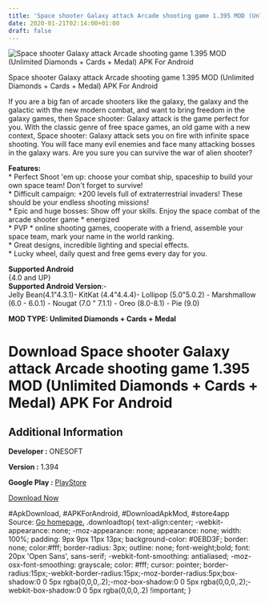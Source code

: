 ```yaml
---
title: 'Space shooter Galaxy attack Arcade shooting game 1.395 MOD (Unlimited Diamonds + Cards + Medal) APK For Android'
date: 2020-01-21T02:14:00+01:00
draft: false
---
```


![Space shooter Galaxy attack Arcade shooting game 1.395 MOD (Unlimited Diamonds + Cards + Medal) APK For Android](https://i2.wp.com/apkhome.net/wp-content/uploads/2020/01/Space-shooter-Galaxy-attack-Arcade-shooting-game-1.395-MOD-Unlimited-Diamonds-Cards-Medal.png "Space shooter Galaxy attack Arcade shooting game 1.395 MOD (Unlimited Diamonds + Cards + Medal) APK For Android")

  

Space shooter Galaxy attack Arcade shooting game 1.395 MOD (Unlimited Diamonds + Cards + Medal) APK For Android

If you are a big fan of arcade shooters like the galaxy, the galaxy and the galactic with the new modern combat, and want to bring freedom in the galaxy games, then Space shooter: Galaxy attack is the game perfect for you. With the classic genre of free space games, an old game with a new context, Space shooter: Galaxy attack sets you on fire with infinite space shooting. You will face many evil enemies and face many attacking bosses in the galaxy wars. Are you sure you can survive the war of alien shooter?

**Features:**  
\* Perfect Shoot 'em up: choose your combat ship, spaceship to build your own space team! Don't forget to survive!  
\* Difficult campaign: +200 levels full of extraterrestrial invaders! These should be your endless shooting missions!  
\* Epic and huge bosses: Show off your skills. Enjoy the space combat of the arcade shooter game \* energized  
\* PVP \* online shooting games, cooperate with a friend, assemble your space team, mark your name in the world ranking.  
\* Great designs, incredible lighting and special effects.  
\* Lucky wheel, daily quest and free gems every day for you.

**Supported Android**  
{4.0 and UP}  
**Supported Android Version**:-  
Jelly Bean(4.1"4.3.1)- KitKat (4.4"4.4.4)- Lollipop (5.0"5.0.2) - Marshmallow (6.0 - 6.0.1) - Nougat (7.0 " 7.1.1) - Oreo (8.0-8.1) - Pie (9.0)

**MOD TYPE: Unlimited Diamonds + Cards + Medal**

Download Space shooter Galaxy attack Arcade shooting game 1.395 MOD (Unlimited Diamonds + Cards + Medal) APK For Android
========================================================================================================================

Additional Information
----------------------

**Developer :** ONESOFT

**Version :** 1.394

**Google Play :** [PlayStore](https://play.google.com/store/apps/details?id=com.game.space.shooter2)

  

[Download Now](https://store4app.co/post/space-shooter-galaxy-attack-arcade-shooting-game-1-395-mod-unlimited-diamonds-cards-medal-apk-for-android_1579547735)

  
#ApkDownload, #APKForAndroid, #DownloadApkMod, #store4app  
Source: [Go homepage.](https://store4app.co/post/space-shooter-galaxy-attack-arcade-shooting-game-1-395-mod-unlimited-diamonds-cards-medal-apk-for-android_1579547735) .downloadtop{ text-align:center; -webkit-appearance: none; -moz-appearance: none; appearance: none; width: 100%; padding: 9px 9px 11px 13px; background-color: #0EBD3F; border: none; color:#fff; border-radius: 3px; outline: none; font-weight;bold; font: 20px 'Open Sans', sans-serif; -webkit-font-smoothing: antialiased; -moz-osx-font-smoothing: grayscale; color: #fff; cursor: pointer; border-radius:15px;-webkit-border-radius:15px;-moz-border-radius:5px;box-shadow:0 0 5px rgba(0,0,0,.2);-moz-box-shadow:0 0 5px rgba(0,0,0,.2);-webkit-box-shadow:0 0 5px rgba(0,0,0,.2) !important; }